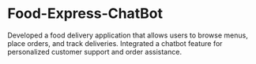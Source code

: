 # Food-Express-ChatBot
Developed a food delivery application that allows users to browse menus, place orders, and track deliveries. Integrated a chatbot feature for personalized customer support and order assistance.

